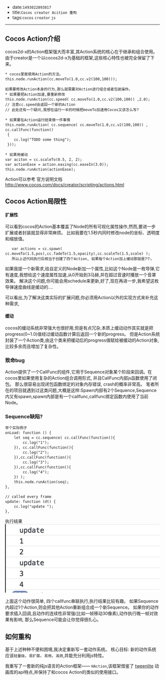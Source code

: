 * date:`1493022893817`
* title:`Cocos creator Acition 重构`
* tags:`cocos` `creator` `js`

----

## Cocos Action介绍

cocos2d-x的Action框架强大而丰富,其Action系统的核心在于继承和组合使用。
由于creator是一个以cocos2d-x为基础的框架,这些核心特性也被完全保留了下来。

    * cocos里面使用Action的方法。
    this.node.runAction(cc.moveTo(1.0,cc.v2(100,100)));

    如果要修改Action本身的行为,那么就需要对Action进行组合或者包装操作。
    * 如果要把Action加速,要重新修改
    this.node.runAction(cc.speed( cc.moveTo(1.0,cc.v2(100,100)) ,2.0);
    // 注意cc.speed会返回一个新的Action
    // 此处还有一个疑问,我想在运行一半的时候把moveTo加速用Cocos又该怎么写?

    * 如果要在Action运行结束做一件事情
    this.node.runAction( cc.sequence( cc.moveTo(1.0,cc.v2(100,100)) , cc.callFunc(function()
     {
        cc.log("TODO some thing");
     }));

    * 如果用缓动
    var aciton = cc.scaleTo(0.5, 2, 2);
    var actionEase = action.easing(cc.easeIn(3.0));
    this.node.runAction(actionEase);
    
Action可以参考 官方说明文档
 http://www.cocos.com/docs/creator/scripting/actions.html

##  Cocos Action局限性

#### 扩展性
可以看到cocos的Action基本覆盖了Node的所有可视化属性操作,然而,要进一步扩展或者封装就显得非常麻烦。
比如我要在1.5秒内同时修改node的坐标、透明度和缩放值。

       var actions = cc.spawn( cc.moveTo(1.5,pos),cc.fadeTo(1.5,opacity),cc.scaleTo(1.5,scale) );
       所以上述代码执行后相当于创建了四个Action, 如果每个Action加上缓动那就是7个。

如果我提一个新需求,给自定义的Node新加一个属性,比如这个Node是一枚导弹,它有速度,我想给这个速度属性加速,从0开始到3马赫,并在超过音速时播放一个音罩效果。
解决这个问题,你可能会用schedule来更新,好了,现在再进一步,我希望这枚导弹速度曲线是缓动的....

可以看出,为了解决这类实际的扩展问题,你必须用Action以外的实现方式来补充这种需求,

#### 缓动
cocos的缓动系统非常强大也很好用,但是有点冗杂,本质上缓动动作其实就是把progress(0~1.0)值经过缓动函数计算后返回一个新的progress。
但是Action系统封装了一个Action类,由这个类来把缓动后的progress值赋给被缓动的Action对象,比较多余而且增加了复杂性。

### 致命bug

Action提供了一个CallFunc的组件,它用于Sequence对象某个阶段来回调。在cocos里如果使用复杂的Action组合调用形式, 并且CallFunc内部js函数使用了闭包。
那么很容易出现闭包函数绑定的对象内存错误, crash的概率非常高。
 笔者所在的项目就遇到过这类问题,大概是这样:Spawn内部有2个Sequence,Sequence内又有spawn,spawn内部是有一个callfunc,callfunc绑定函数内使用了当前Node。 

### Sequence缺陷?

    举个实际例子
    onLoad: function () {
        let seq = cc.sequence( cc.callFunc(function(){
            cc.log("1");
        }), cc.callFunc(function(){
            cc.log("2");
        }),cc.callFunc(function(){
            cc.log("3");
        }),cc.callFunc(function(){
            cc.log("4");
        }) );
        this.node.runAction(seq);
    },

    // called every frame
    update: function (dt) {
        cc.log("update ");
    },

执行结果    
![logo](assets/img/a1.png)

上面这个动作很简单, 四个callfunc串联执行,执行结果比较有趣。
如果Sequence内超过1个Action,则会把其他Action重新组合成一个新Sequence。
如果你的动作要求插入回调,且动作的连续性非常强(比如一帧移动30像素),动作执行晚一帧对效果有影响, 那么Sequence可能会让你觉得很扎心。

## 如何重构

基于上述种种不便和困境,我决定重新写一套动作系统。
核心目标: 新的动作系统应该`轻量级`、`易扩展`、`易用`、`高效`,并能充分利用js特性。

我重写了一套新的纯js语言的Action框架—— `HAction`,该框架借鉴了 [tweenlite](http://greensock.com/tweenlite) 动画库的api特点,并保持了和cocos Action的类似的使用接口。





    
